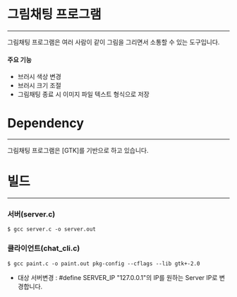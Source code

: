 # 그림채팅 프로그램
------------------
그림채팅 프로그램은 여러 사람이 같이 그림을 그리면서 소통할 수 있는 도구입니다.

#### 주요 기능
- 브러시 색상 변경
- 브러시 크기 조절
- 그림채팅 종료 시 이미지 파일 텍스트 형식으로 저장
# Dependency
------------------
그림채팅 프로그램은 [GTK]를 기반으로 하고 있습니다.

# 빌드
------------------
### 서버(server.c)
```terminal
$ gcc server.c -o server.out
```

### 클라이언트(chat_cli.c)
```terminal
$ gcc paint.c -o paint.out pkg-config --cflags --lib gtk+-2.0
```
- 대상 서버변경 :
#define SERVER_IP "127.0.0.1"의 IP를 원하는 Server IP로 변경합니다.
